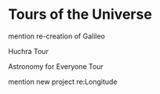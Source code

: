 # Tours of the Universe

mention re-creation of Galileo

Huchra Tour

Astronomy for Everyone Tour

mention new project re:Longitude